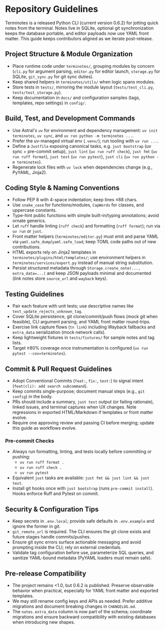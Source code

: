 # Repository Guidelines

Terminotes is a released Python CLI (current version 0.6.2) for jotting quick notes from the terminal. Notes live in SQLite, optional git synchronization keeps the database portable, and editor payloads now use YAML front matter. This guide keeps contributors aligned as we iterate post-release.

## Project Structure & Module Organization
- Place runtime code under `terminotes/`, grouping modules by concern (`cli.py` for argument parsing, `editor.py` for editor launch, `storage.py` for SQLite, `git_sync.py` for git sync duties).
- Keep shared helpers in `terminotes/utils/` when logic spans modules.
- Store tests in `tests/`, mirroring the module layout (`tests/test_cli.py`, `tests/test_storage.py`).
- Keep documentation in `docs/` and configuration samples (tags, templates, repo settings) in `config/`.

## Build, Test, and Development Commands
- Use Astral's `uv` for environment and dependency management: `uv init terminotes`, `uv sync`, and `uv run python -m terminotes ...`.
- Prefer the uv-managed virtual env (`.venv/`); run tooling with `uv run ...`.
- Define a `Justfile` exposing canonical tasks, e.g. `just bootstrap` (uv sync + pre-commit setup), `just lint` (`uv run ruff check`), `just fmt` (`uv run ruff format`), `just test` (`uv run pytest`), `just cli` (`uv run python -m terminotes`).
- Regenerate lock files with `uv lock` when dependencies change (e.g., PyYAML, Jinja2).

## Coding Style & Naming Conventions
- Follow PEP 8 with 4-space indentation; keep lines ≤88 chars.
- Use `snake_case` for functions/modules, `CapWords` for classes, and uppercase constants.
- Type-hint public functions with simple built-in/typing annotations; avoid ornate generics.
- Let `ruff` handle linting (`ruff check`) and formatting (`ruff format`); run via `uv run` or `just`.
- Front matter helpers (`terminotes/editor.py`) must emit and parse YAML via `yaml.safe_dump`/`yaml.safe_load`; keep TOML code paths out of new contributions.
- HTML exports rely on Jinja2 templates in `terminotes/plugins/html/templates/`; use environment helpers in `terminotes/services/export.py` instead of manual string substitution.
- Persist structured metadata through `Storage.create_note(..., extra_data=...)` and keep JSON payloads minimal and documented (link notes store `source_url` and `wayback` keys).

## Testing Guidelines
- Pair each feature with unit tests; use descriptive names like `test_update_rejects_unknown_tag`.
- Cover SQLite persistence, git clone/commit/push flows (mock git when feasible), CLI argument parsing, and YAML front matter round-trips.
- Exercise link capture flows (`tn link`) including Wayback fallbacks and `extra_data` serialization (mock network calls).
- Keep lightweight fixtures in `tests/fixtures/` for sample notes and tag lists.
- Target ≥80% coverage once instrumentation is configured (`uv run pytest --cov=terminotes`).

## Commit & Pull Request Guidelines
- Adopt Conventional Commits (`feat:`, `fix:`, `test:`) to signal intent (`feat(cli): add search subcommand`).
- Keep commits single-purpose; document manual steps (e.g., `git config`) in the body.
- PRs should include a summary, `just test` output (or failing rationale), linked issues, and terminal captures when UX changes. Note regressions in exported HTML/Markdown if templates or front matter evolve.
- Require one approving review and passing CI before merging; update this guide as workflows evolve.

### Pre-commit Checks
- Always run formatting, linting, and tests locally before committing or pushing:
  - `uv run ruff format .`
  - `uv run ruff check .`
  - `uv run pytest`
- Equivalent `just` tasks are available: `just fmt && just lint && just test`.
- Install git hooks once with `just bootstrap` (runs `pre-commit install`). Hooks enforce Ruff and Pytest on commit.

## Security & Configuration Tips
- Keep secrets in `.env.local`; provide safe defaults in `.env.example` and ignore the former in git.
- `git_remote_url` is required. The CLI ensures the git clone exists and future stages handle commits/pushes.
- Ensure git sync errors surface actionable messaging and avoid prompting inside the CLI; rely on external credentials.
- Validate tag configuration before use, parameterize SQL queries, and sanitize YAML-bound metadata (PyYAML loaders must remain safe).

## Pre-release Compatibility
- The project remains <1.0, but 0.6.2 is published. Preserve observable behavior when practical, especially for YAML front matter and exported templates.
- We may still rename config keys and APIs as needed. Prefer additive migrations and document breaking changes in `CHANGELOG.md`.
- The `notes.extra_data` column is now part of the schema; coordinate migrations and ensure backward compatibility with existing databases when introducing new shapes.
